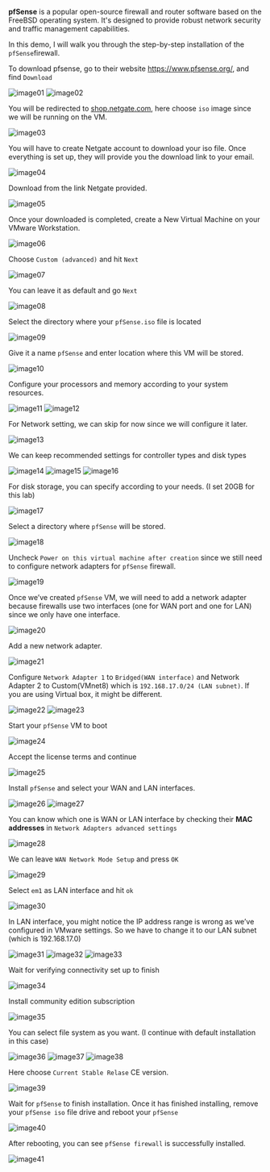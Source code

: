 **pfSense** is a popular open-source firewall and router software based on the FreeBSD operating system. It's designed to provide robust network security and traffic management capabilities.

In this demo, I will walk you through the step-by-step installation of the `pfSense`firewall.

To download pfsense, go to their website https://www.pfsense.org/, and find `Download`

![image01](https://github.com/user-attachments/assets/f984e477-b3b2-442d-925e-2b0aa4986338)
![image02](https://github.com/user-attachments/assets/6a204558-6d72-4aa5-b974-68c4dd5b9c96)

You will be redirected to [shop.netgate.com](http://shop.netgate.com), here choose `iso` image since we will be running on the VM.

![image03](https://github.com/user-attachments/assets/073e9ee2-89c8-41e3-9973-26b34637344f)

You will have to create Netgate account to download your iso file. Once everything is set up, they will provide you the download link to your email.

![image04](https://github.com/user-attachments/assets/6b5a0862-1d29-4deb-b4f1-c03aa1c45208)

Download from the link Netgate provided.

![image05](https://github.com/user-attachments/assets/28c2e5e7-f1a7-4f4e-866b-7afce9faa94e)

Once your downloaded is completed, create a New Virtual Machine on your VMware Workstation.

![image06](https://github.com/user-attachments/assets/c06c0cf8-4536-4da2-8861-4ae0c2d3a693)

Choose `Custom (advanced)` and hit `Next`

![image07](https://github.com/user-attachments/assets/868c4d07-ecd2-4c55-894a-fbeaec47a350)

You can leave it as default and go `Next`

![image08](https://github.com/user-attachments/assets/850aa741-728d-45eb-8326-1c69b34e56c0)

Select the directory where your `pfSense.iso` file is located

![image09](https://github.com/user-attachments/assets/c1a4e784-ff32-4ce7-90ac-f1b3a810cf37)

Give it a name `pfSense` and enter location where this VM will be stored.

![image10](https://github.com/user-attachments/assets/f75b9aa1-24e9-4b07-b494-7ca79ddf8b46)

Configure your processors and memory according to your system resources.

![image11](https://github.com/user-attachments/assets/4738deba-e04c-4c15-a2f8-2582c03e98c0)
![image12](https://github.com/user-attachments/assets/d7f22a3a-43bb-4e5b-a8e3-e11a006ae26e)

For Network setting, we can skip for now since we will configure it later.

![image13](https://github.com/user-attachments/assets/fd001693-b82c-4728-9afe-2d3102fb40d3)

We can keep recommended settings for controller types and disk types

![image14](https://github.com/user-attachments/assets/844640de-a882-49cf-a4f9-f45e1a3c9bf2)
![image15](https://github.com/user-attachments/assets/e7c6400b-fb47-4ed3-9074-7746f2b1afef)
![image16](https://github.com/user-attachments/assets/060f8539-7f74-43ed-b87c-4783b7ff3eb9)

For disk storage, you can specify according to your needs. (I set 20GB for this lab)

![image17](https://github.com/user-attachments/assets/eac66ad2-0f61-4c83-9a3d-c753a311e7ac)

Select a directory where `pfSense` will be stored.

![image18](https://github.com/user-attachments/assets/5cdf00b3-b9d8-464d-8072-d03309fc7b0f)

Uncheck `Power on this virtual machine after creation` since we still need to configure network adapters for `pfSense` firewall.

![image19](https://github.com/user-attachments/assets/bd0b3854-4f7e-40a8-80ed-075b6efa6ce4)

Once we’ve created `pfSense` VM, we will need to add a network adapter because firewalls use two interfaces (one for WAN port and one for LAN) since we only have one interface.

![image20](https://github.com/user-attachments/assets/b9341135-fad3-4de8-a983-750fefd3f8fc)

Add a new network adapter.

![image21](https://github.com/user-attachments/assets/8fda65f1-f07e-4e94-8e21-bed82f66d3ff)


Configure `Network Adapter 1` to `Bridged(WAN interface)` and Network Adapter 2 to Custom(VMnet8) which is `192.168.17.0/24 (LAN subnet)`. If you are using Virtual box, it might be different.

![image22](https://github.com/user-attachments/assets/0f3bb6e1-5c44-4e29-9710-18bb03f917c3)
![image23](https://github.com/user-attachments/assets/62c1bfea-0a59-444f-a799-6dfb911bdbe9)


Start your `pfSense` VM to boot

![image24](https://github.com/user-attachments/assets/5ec80379-630b-4356-9fb7-22b322ddba0d)

Accept the license terms and continue

![image25](https://github.com/user-attachments/assets/cf329d57-ef3b-4007-a8a8-b3303f241187)

Install `pfSense` and select your WAN and LAN interfaces.

![image26](https://github.com/user-attachments/assets/ff75fc53-4641-4b1f-880d-8753afd36f1a)
![image27](https://github.com/user-attachments/assets/724b01bf-ef46-432f-b198-8d46e672d09b)

You can know which one is WAN or LAN interface by checking their **MAC addresses** in `Network Adapters advanced settings`

![image28](https://github.com/user-attachments/assets/1b9ca7f8-c751-4ea6-b7e2-0086cda49895)

We can leave `WAN Network Mode Setup` and press `OK`

![image29](https://github.com/user-attachments/assets/df3adbbc-4b2d-4a3d-9814-6f1690cdbc08)

Select `em1` as LAN interface and hit `ok`

![image30](https://github.com/user-attachments/assets/6ecb149c-bdb8-4630-ac4c-34f108830e50)

In LAN interface, you might notice the IP address range is wrong as we’ve configured in VMware settings. So we have to change it to our LAN subnet (which is 192.168.17.0)  

![image31](https://github.com/user-attachments/assets/ebbc8f7d-11cd-485b-b81b-e3f9b6971d38)
![image32](https://github.com/user-attachments/assets/0a3752a2-7e69-4a24-a1d7-856652f51221)
![image33](https://github.com/user-attachments/assets/e7b40580-7254-4bdf-80fa-b20e33b7f246)

Wait for verifying connectivity set up to finish

![image34](https://github.com/user-attachments/assets/1778a059-1591-4b6b-9e81-9c44414951cb)

Install community edition subscription

![image35](https://github.com/user-attachments/assets/d792b5cc-013c-427a-b094-35f7a0a8724d)

You can select file system as you want. (I continue with default installation in this case)

![image36](https://github.com/user-attachments/assets/8b530a2d-e2f5-44f4-a87e-8f7e19bb1d8d)
![image37](https://github.com/user-attachments/assets/827686c7-030f-49d3-a63e-584b62232d22)
![image38](https://github.com/user-attachments/assets/57d6996f-3793-4c8c-ae7f-8d7d0dfc1a0f)

Here choose `Current Stable Relase` CE version.

![image39](https://github.com/user-attachments/assets/13f22f4a-4c56-4bdf-8dca-9689bc9f37be)

Wait for `pfSense` to finish installation. Once it has finished installing, remove your `pfSense iso` file drive and reboot your `pfSense`

![image40](https://github.com/user-attachments/assets/9a3985a7-df49-4fc0-9d26-a59a19417eb9)

After rebooting, you can see `pfSense firewall` is successfully installed.

![image41](https://github.com/user-attachments/assets/a67f6543-49dc-4743-832f-14a47044f7d6)

